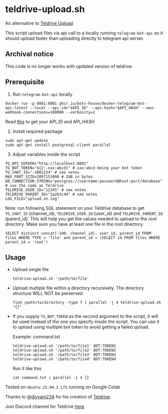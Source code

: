 # teldrive-upload.sh

An alternative to [Teldrive Upload](https://github.com/divyam234/teldrive-upload)

This script upload files via api call to a locally running `telegram-bot-api` so it should upload faster than uploading directly to telegram api server.

## Archival notice

This code is no longer works with updated version of teldrive

Prerequisite
---
1. Run `telegram-bot-api` locally
```
docker run -p 8081:8081 ghcr.io/bots-house/docker-telegram-bot-api:latest --local --api-id="$API_ID" --api-hash="$API_HASH" --max-webhook-connections=100000 --verbosity=2
```
Read [this](https://core.telegram.org/api/obtaining_api_id#obtaining-api-id) to get your API_ID and API_HASH

2. Install required package
```
sudo apt-get update
sudo apt-get install postgresql-client parallel
```
3. Adjust variables inside the script
```
TG_API_SERVER="http://localhost:8081"
TG_BOT_TOKEN="${2:-xxx:abcd}" # xxx:abcd being your bot token
TG_CHAT_ID="-1001234" # see notes
MAX_PART_SIZE=2097152000 # 2GB in bytes
DB_CONNECTION_STRING="postgres://username:password@host:port/database" # use the same as Teldrive
TELDRIVE_USER_ID="12345" # see notes
TELDRIVE_PARENT_ID="1a2b3c4d" # see notes
LOG_FILE="upload.sh.log"
```
Note: run following SQL statement on your Teldrive database to get `TG_CHAT_ID` (channel_id), `TELDRIVE_USER_ID` (user_id) and `TELDRIVE_PARENT_ID` (parent_id).
This will help you get the values needed to upload to the root directory. Make sure you have at least one file in the root directory. 
```
SELECT distinct concat(-100, channel_id), user_id, parent_id FROM files WHERE TYPE = 'file' and parent_id = (SELECT id FROM files WHERE parent_id = 'root')
```

Usage
---
- Upload single file
  ```
  teldrive-upload.sh '/path/to/file'
  ```
- Upload multiple file within a directory recursively. The directory structure WILL NOT be perserved
  ```
  find /path/to/directory -type f | parallel -j 4 teldrive-upload.sh "{}"
  ```
- If you supply `TG_BOT_TOKEN` as the second argument to the script, it will be used instead of the one you specify inside the script. You can use it to upload using multiple bot token to avoid getting a failed upload.

  Example: command.txt
  ```
  teldrive-upload.sh '/path/to/file1' BOT:TOKEN1
  teldrive-upload.sh '/path/to/file2' BOT:TOKEN2
  teldrive-upload.sh '/path/to/file3' BOT:TOKEN3
  teldrive-upload.sh '/path/to/file4' BOT:TOKEN4
  ```
  Run it like this
  ```
  cat command.txt | parallel -j 4 {}
  ```
Tested on `Ubuntu 22.04.2 LTS` running on Google Colab

Thanks to @[divyam234](https://github.com/divyam234) for his creation of [Teldrive](https://github.com/divyam234/teldrive).

Join Discord channel for Teldrive [here](https://discord.gg/J2gVAZnHfP).
